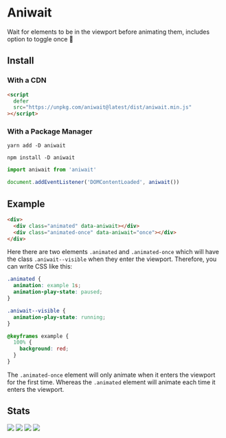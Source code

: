 # Aniwait

Wait for elements to be in the viewport before animating them, includes option
to toggle once 🛑

## Install

### With a CDN

```html
<script
  defer
  src="https://unpkg.com/aniwait@latest/dist/aniwait.min.js"
></script>
```

### With a Package Manager

```shell
yarn add -D aniwait

npm install -D aniwait
```

```js
import aniwait from 'aniwait'

document.addEventListener('DOMContentLoaded', aniwait())
```

## Example

```html
<div>
  <div class="animated" data-aniwait></div>
  <div class="animated-once" data-aniwait="once"></div>
</div>
```

Here there are two elements `.animated` and `.animated-once` which will have the
class `.aniwait--visible` when they enter the viewport. Therefore, you can write
CSS like this:

```css
.animated {
  animation: example 1s;
  animation-play-state: paused;
}

.aniwait--visible {
  animation-play-state: running;
}

@keyframes example {
  100% {
    background: red;
  }
}
```

The `.animated-once` element will only animate when it enters the viewport for
the first time. Whereas the `.animated` element will animate each time it enters
the viewport.

## Stats

![](https://img.shields.io/bundlephobia/min/aniwait)
![](https://img.shields.io/npm/v/aniwait)
![](https://img.shields.io/npm/dt/aniwait)
![](https://img.shields.io/github/license/markmead/aniwait)
